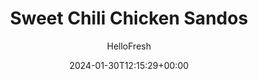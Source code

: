 ---
draft: true # Use this only for setting draft status
hidden: false # Use this to hide unwanted recipes
slug: # <post-title>
title: 'Sweet Chili Chicken Sandos'
description: "This sando has it all: sweet, salty, tangy, spicy, and of course, crunchy (we’ve got a whole slaw for that!). Sizzle up our fully cooked chicken with scallions and garlic, then coat with a warm soy-chili glaze. You’ll layer it with tangy, creamy cabbage-carrot slaw and crispy fried onions in a toasted baguette, and serve it alongside more crunchy, slightly spicy slaw for a fresh and flavorful 15-minute lunch idea."
image: https://img.hellofresh.com/f_auto,fl_lossy,q_auto,w_1200/hellofresh_s3/image/6492ea5f4b18c31a619ff35c-39923a1e.jpeg
date: 2024-01-30T12:15:29+00:00
author: HelloFresh

tags: ['New', 'Easy Cleanup', 'Quick']
categories: "main course"
cuisines: "Chinese"
allergens: ['Eggs', 'Sesame', 'Soy', 'Wheat']

calories: 890
preptime: ['15 minutes']
cooktime: # 180 = 3 Hours | In minutes
totaltime: PT15M
servings: 2

links:
  - description: "This sando has it all: sweet, salty, tangy, spicy, and of course, crunchy (we’ve got a whole slaw for that!). Sizzle up our fully cooked chicken with scallions and garlic, then coat with a warm soy-chili glaze. You’ll layer it with tangy, creamy cabbage-carrot slaw and crispy fried onions in a toasted baguette, and serve it alongside more crunchy, slightly spicy slaw for a fresh and flavorful 15-minute lunch idea."
    website: https://www.hellofresh.com/recipes/sweet-chili-chicken-sandos-6492ea5f4b18c31a619ff35c
    image: https://img.hellofresh.com/f_auto,fl_lossy,q_auto,w_1200/hellofresh_s3/image/6492ea5f4b18c31a619ff35c-39923a1e.jpeg
 
weight: # 1 | You can add weight to some posts to override the default sorting (date descending)

comments: false # Keep False

ingredients: ['2 unit Scallions', '4 ounce Red Cabbage and Carrot Mix', '5 teaspoon Red Wine Vinegar', '2 tablespoon Mayonnaise', '1 ounce Sweet Thai Chili Sauce', '8 ounce Sous Vide Chopped Chicken', '1 teaspoon Garlic Powder', '4 tablespoon Sweet Soy Glaze', '2 unit Demi-Baguette', '1 unit Crispy Fried Onions', '2 teaspoon Cooking Oil']

instructionTitles: []
instructions: ['• Wash and dry produce.', '• Thinly slice scallions, separating whites from greens.', '• In a medium bowl, combine cabbage and carrot mix, scallion greens, vinegar, mayonnaise, and half the chili sauce.', '• Break up chicken in package and drain any excess liquid. Heat a large drizzle of oil in a large pan over medium-high heat. Add scallion whites, chicken, and garlic powder. Cook, stirring occasionally, until browned and warmed through, 2-3 minutes. Add sweet soy glaze, remaining chili sauce, and ¼ cup water (1⁄3 cup for 4 servings); cook, stirring, until slightly thickened, 1 minute more.', '• Meanwhile, halve and toast baguettes.', '• Fill baguettes with chicken, slaw, and crispy fried onions. Divide sandwiches between plates and serve.']
---